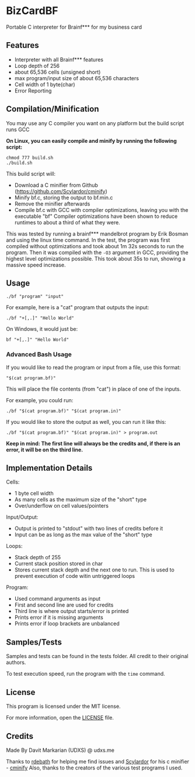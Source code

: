 # BizCardBF
Portable C interpreter for Brainf*** for my business card 

## Features 
* Interpreter with all Brainf*** features
* Loop depth of 256
* about 65,536 cells (unsigned short)
* max program/input size of about 65,536 characters
* Cell width of 1 byte(char)
* Error Reporting

## Compilation/Minification
You may use any C compiler you want on any platform but the build script runs GCC

**On Linux, you can easily compile and minify by running the following script:**

    chmod 777 build.sh
    ./build.sh

This build script will:
* Download a C minifier from Github (https://github.com/Scylardor/cminify)
* Minify bf.c, storing the output to bf.min.c
* Remove the minifier afterwards
* Compile bf.c with GCC with compiler optimizations, leaving you with the executable "bf"
Compiler optimizations have been shown to reduce runtimes to about a third of what they were.

This was tested by running a brainf*** mandelbrot program by Erik Bosman and using the linux time command.
In the test, the program was first compiled without optimizations and took about 1m 32s seconds to run the program.
Then it was compiled with the `-O3` argument in GCC, providing the highest level optimizations
possible. This took about 35s to run, showing a massive speed increase.

## Usage

    ./bf "program" "input"
For example, here is a "cat" program that outputs the input:

    ./bf "+[,.]" "Hello World"
On Windows, it would just be:

    bf "+[,.]" "Hello World"
### Advanced Bash Usage
If you would like to read the program or input from a file,
use this format:

    "$(cat program.bf)"
This will place the file contents (from "cat") in place of one of the inputs.

For example, you could run:

    ./bf "$(cat program.bf)" "$(cat program.in)"

If you would like to store the output as well, you can run it like this:

    ./bf "$(cat program.bf)" "$(cat program.in)" > program.out
**Keep in mind: The first line will always be the credits and, if there is an error, it will be on the third line.**
## Implementation Details
Cells:
* 1 byte cell width
* As many cells as the maximum size of the "short" type
* Over/underflow on cell values/pointers

Input/Output:
* Output is printed to "stdout" with two lines of credits before it
* Input can be as long as the max value of the "short" type

Loops:
* Stack depth of 255
* Current stack position stored in char
* Stores current stack depth and the next one to run. This is used to prevent execution of code witin untriggered loops

Program:
* Used command arguments as input
* First and second line are used for credits
* Third line is where output starts/error is printed
* Prints error if it is missing arguments
* Prints error if loop brackets are unbalanced

## Samples/Tests
Samples and tests can be found in the tests folder.
All credit to their original authors.

To test execution speed, run the program with the `time` command.
## License
This program is licensed under the MIT license. 

For more information, open the [LICENSE](https://github.com/UDXS/BizCardBF/blob/master/LICENSE) file.
## Credits
Made By Davit Markarian (UDXS) @ udxs.me

Thanks to [rdebath](https://github.com/rdebath) for helping me find issues and [Scylardor]() for his c minifier - [cminify](https://github.com/Scylardor/cminify)
Also, thanks to the creators of the various test programs I used.